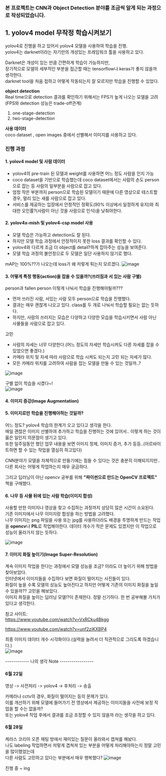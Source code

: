 ### 본 프로젝트는 CNN과 Object Detection 분야를 조금씩 알게 되는 과정으로 작성되었습니다.


## 1. yolov4 model 무작정 학습시켜보기
yolov4로 진행을 하고 있어서 yolov4 모델을 사용하여 학습을 진행.<br/>
yolov4는 darknet이라는 자기만의 개성있는 프레임워크 툴을 사용하고 있다.<br/>

Darknet은 개성이 있는 만큼 간편하게 학습이 가능하지만,<br/>
장기적으로 모델의 세부적인 부분을 접근할 때는 tensorflow나 keras가 좋지 않을까 생각한다.<br/>
darknet tool을 처음 접하고 어떻게 작동되는지 잘 모르지만 학습을 진행할 수 있었다.<br/>

**object detection**  
Real time으로 detection 결과를 확인하기 위해서는 FPS가 높게 나오는 모델을 고려(FPS와 detection 성능은 trade-off관계)
1. one-stage-detection  
2. two-stage-detection  

**사용 데이터**  
coco dataset , open images 중에서 선별해서 이미지를 사용하고 있다.  

### 진행 과정
#### 1. yolov4 model 및 사람 데이터 
- yolov4의 pre-train 된 모델과 weight를 사용하면 어느 정도 사람을 인지 가능
- coco dataset을 기반으로 학습했는데 coco dataset에서는 사람의 손도 person으로 잡는 등 사람의 일부분을 사람으로 잡고 있다.
- 엄청 작은 부분까지 person으로 학습된 모델이기 때문에 다른 영상으로 테스트할 경우, 멀리 있는 새를 사람으로 잡고 있다.
- 서비스를 제공하는 입장에서 안정적인 정확도(90% 이상에서 일정하게 유지)와 최대한 오인률?(사람이 아닌 것을 사람으로 인식)을 낮춰야한다.

#### 2. yolov4x-mish 및 yolov4-csp model 사용
- 모델 학습은 가능하고 detection도 잘 된다.
- 하지만 모델 학습 과정에서 안정적이지 못한 loss 결과를 확인할 수 있다.
- yolov4와 다르게 조금 더 object를 detail?하게 잡아주는 성능을 보여준다.
- 모델 학습 과정의 불안정으로 두 모델은 일단 사용하지 않기로 했다.

mAP는 100%??가 나오는데 loss가 왜 저렇게 튀는지 모르겠다.
![image](https://user-images.githubusercontent.com/57121112/122663993-7cfd1000-d1d9-11eb-9a1f-5ecfc9736ec3.png)


#### 3. 어떻게 특정 행동(action)을 잡을 수 있을까?(쓰러짐과 서 있는 사람 구별)
person과 fallen person 이렇게 나눠서 학습을 진행해야될까???
- 먼저 쓰러진 사람, 서있는 사람 모두 person으로 학습을 진행했다.
- 결과는 매우 괜찮게 나오고 있다. class를 두 개로 나눠서 학습할 필요는 없는 듯하다.
- 하지만, 사람의 쓰러지는 모습은 다양하고 다양한 모습을 학습시키면서 사람 아닌 사물들을 사람으로 잡고 있다.  

고민      
 - 사람의 자세는 너무 다양한다.(어느 정도의 자세만 학습시켜도 다른 자세를 잡을 수 있었으면 좋겠다.)
 - 카메라 위치 및 자세 따라 사람으로 학습 시켜도 되는지 고민 되는 자세가 많다.
 - 모든 카메라 위치를 고려하여 사람을 잡는 모델을 만들 수 있는 것일까..?

![image](https://user-images.githubusercontent.com/57121112/120961845-8c239d00-c799-11eb-9b89-6b163cea922a.png)

구별 없이 학습을 시켰다~!  
![image](https://user-images.githubusercontent.com/57121112/122664055-e1b86a80-d1d9-11eb-8894-a01dd41cb11d.png)

#### 4. 이미지 증강(Image Augmentation)





#### 5. 이미지로만 학습을 진행해야하는 것일까?
어느 정도? yolov4 학습의 한계가 오고 있다고 생각을 한다.<br/>
매일 괜찮은 이미지 선별하여 추가하고 학습을 진행하는 것에 있어서.. 이렇게 하는 것이 옳은 일인지 의문점이 생기고 있다.  
또한 일주일동안 했던 업무 내용을 보면 이미지 정제, 이미지 증가, 추가 등등..(아르바이트하면 할 수 있는 작업을 열심히 하고있다)  

CNN분야가 모델을 자체적으로 만들기에는 힘들 수 있다는 것은 충분히 이해되지지만.. 다른 회사는 어떻게 작업하는지 매우 궁금하다.  

그리고 딥러닝이 아닌 opencv 공부를 위해 **"파이썬으로 만드는 OpenCV 프로젝트"** 책을 구매했다.


#### 6. 나무 등 사물 뒤에 있는 사람 학습(이미지 합성)
사용할 만한 이미지나 영상을 찾고 수집하는 과정까지 상당히 많은 시간이 소요된다.<br/>
기존 이미지에서 나무 이미지랑 합성을 하는 방법을 고려했다.  
나무 이미지는 png 파일을 사용 또는 jpg를 사용하더라도 배경을 투명하게 만드는 작업을 **opencv**나 **PIL**로 작업해야한다.
데이터 개수가 작은 문제도 있겠지만 이 작업으로 성능이 올라가지 않는 듯하다. 

![image](https://user-images.githubusercontent.com/57121112/122665117-5f7f7480-d1e0-11eb-8f93-13df0645e404.png)


#### 7. 이미지 화질 높이기(Image Super-Resolution)
계속 이미지 작업을 한다는 과정에서 모델 성능을 조금? 이라도 더 높이기 위해 방법을 찾아보았다.  
인터넷에서 이미지들을 수집하다 보면 화질이 떨어지는 사진들이 있다.  
화질이 높을 수록 모델의 성능도 높아진다고 하지만 어떻게 기존의 이미지 화질을 높일 수 있을까?? 고민을 해보았다.  
이미지 화질을 높이는 딥러닝 모델!?이 존재한다. 정말 신기하다. 한 번 공부해볼 가치가 있다고 생각한다.  

참고 사이트:  
https://www.youtube.com/watch?v=VxRCku4Bkgg  

https://www.youtube.com/watch?v=unf2ziKXBP4

최종 이미지 데이터 개수 시각화이다.(실력을 늘려서 더 직관적으로 그리도록 하겠습니다.)  
![image](https://user-images.githubusercontent.com/57121112/123611897-05fcf280-d83d-11eb-9cf8-4e5d71e6eab4.png)

------------ 나의 생각 Note -----------------
#### 6월 22일  
영상 -> 사전처리 -> yolov4 -> 후처리 -> 송출  

카메라나  cctv의 경우, 화질이 떨어지는 등의 문제가 있다.  
이를 개선하기 위해 모델에 들어가기 전 영상에서 제공하는 이미지들을 사전에 보정 작업을 할 수는 없을까?  
또는 yolov4 작업 후에서 결과를 조금 조정할 수 있지 않을까 라는 생각을 하고 있다.  

#### 6월 28일
케라스 코리아 오픈 채팅 방에서 재미있는 질문이 올라와서 캡쳐를 해놨다.  
나도 labeling 작업하면서 저렇게 겹쳐져 있는 부분을 어떻게 처리해야하는지 정말 고민을 많이했었는데  
다른 사람도 고민하고 있다는 부분에서 매우 행복했다?
![image](https://user-images.githubusercontent.com/57121112/123582902-9cb7b800-d819-11eb-972d-83aca29d9513.png)



진행 중 ~ ing
